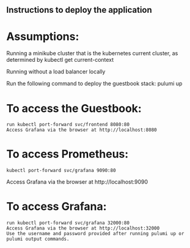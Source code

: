 ## Instructions to deploy the application

# Assumptions:
Running a minikube cluster that is the kubernetes current cluster, as determined by kubectl get current-context

Running without a load balancer locally


Run the following command to deploy the guestbook stack:
    pulumi up

# To access the Guestbook:
    run kubectl port-forward svc/frontend 8080:80
    Access Grafana via the browser at http://localhost:8080

# To access Prometheus:
    kubectl port-forward svc/grafana 9090:80
Access Grafana via the browser at 
    http://localhost:9090    

# To access Grafana:
    run kubectl port-forward svc/grafana 32000:80
    Access Grafana via the browser at http://localhost:32000
    Use the username and password provided after running pulumi up or pulumi output commands.

